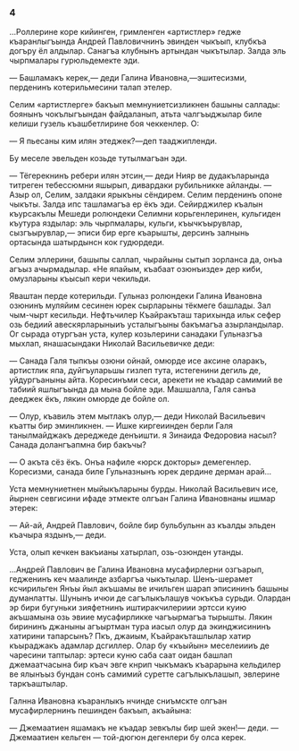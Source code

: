 ### 4

...Роллерине коре кийинген, гримленген «артистлер» гедже къаранлыгъында Андрей Павловичнинъ эвинден чыкъып, клубкъа догъру ёл алдылар.
Санагъа клубнынъ артындан чыкътылар.
Залда эль чырпмалары гурюльдемекте эди.

— Башламакъ керек,— деди Галина Ивановна,—эшитесизми, перденинъ котерильмесини талап этелер.

Селим «артистлерге» бакъып мемнуниетсизликнен башыны саллады: боянынъ чокълыгъындан файдаланып, атьта чалгъыджылар биле келиши гузель къашбетлирине боя чеккенлер.
О:

— Я пьесаны ким илян этеджек?—деп тааджипленди.

Бу меселе эвельден козьде тутылмагъан эди.

— Тёгерекнинъ ребери илян этсин,— деди Нияр ве дудакъларында титреген тебессюмни яшырып, дивардаки рубильникке айланды.
— Азыр ол, Селим, залдаки ярыкъны сёндирем.
Селим перденинъ опоне чыкъты.
Залда ипс ташламагъа ер ёкъ эди.
Сейирджилер къалын къурсакълы Мешеди ролюндеки Селимни корьгенлеринен, кульгиден къутура яздылар: эль чырпмалары, кульги, къычкъырувлар, сызгъырувлар,— эписи бир ерге къарышты, дерсинъ залнынь ортасында шатырдынсн кок гудюрдеди. 

Селим эллерини, башыпы саллап, чырайыны сытып зорланса да, онъа агъыз ачырмадылар.
«Не япайым, къабаат озюнъизде» дер киби, омузларыны къысып кери чекильди.

Яваштан перде котерильди.
Гульназ ролюндеки Галина Ивановна озюнинъ муляйим сесинен юрек сырларыны тёкмеге башлады.
Зал чым-чырт кесильди.
Нефтьчилер Къайракъташ тарихында ильк сефер озь бедиий авескярларыныиъ усталыгъыны бакъмагъа азырландылар.
Ог сырада отургъан уста, кулер козьлерини санадаки Гульназгъа мыхлап, янашасындаки Николай Васильевичке деди:

— Санада Галя тыпкъы озюни ойнай, омюрде исе аксине оларакъ, артистлик япа, дуйгъуларьшы гизлеп тута, истегенини дегиль де, уйдургъаныны айта.
Коресинъми сеси, арекети не къадар самимий ве табиий яшлыгъында да мына бойле эди.
Машшалла, Галя санъа дееджек ёкъ, лякин омюрде де бойле ол.

— Олур, къавиль этем мытлакъ олур,— деди Николай Васильевич къатты бир эминликнен.
— Ишке киргеиинден берли Галя танылмайджакъ дереджеде денъишти.
я Зинаида Федоровиа насыл?
Санада долангъапмна бир бакъчы?

— О акъта сёз ёкъ.
Онъа нафиле «юрск докторы» демегенлер.
Коресизми, санада биле Гульназнынъ юрек дердине дерман арай...

Уста мемнуниетнен мыйыкъларыны бурды.
Николай Васильевич исе, йырнен севгисини ифаде этмекте олгъан Галина Ивановнаны ишмар этерек:

— Ай-ай, Андрей Павлович, бойле бир бульбульнн аз къалды эльден къачыра яздынъ,— деди.

Уста, олып кечкен вакъианы хатырлап, озь-озюнден утанды.

...Андрей Павлович ве Галина Ивановна мусафирлерни озгъарып, гедженинъ кеч маалинде азбаргъа чыкътылар.
Шенъ-шерамет ксчирильген Янъы йыл акъшамы ве ичильген шарап эписининъ башыны думанлатты.
Шунынъ ичюи де сагълыкълашув чокъкъа сурьди.
Олардан эр бири бугуньки зияфетнинъ иштиракчилериии эртсси куию акъшамына озь эвиие мусафирликке чагъырмагъа тырышты.
Лякин бирининъ джаныны агъыртман тура иасыл олур да экинджисининъ хатирини тапарсынъ?
Пкъ, джаиым, Къайракъташлылар хатир къыраджакъ адамлар дсгиллер.
Олар бу «къыйын» меселеиииъ де чаресини таптылар: эртеси куню саба саат оидан башлап джемаатчасына бир къач эвге кнрип чыкъмакъ къарарына кельдилер ве ялынъыз бундан сонъ самимий суретте сагълыкълашып, эвлерине таркъаштылар.

Галнна Ивановна къаранлыкъ нчинде сниъмскте олгъан мусафирлернинъ пешинден бакъып, акъайына:

— Джемаатиен яшамакъ не къадар зевкълы бир шей экен!— деди.
— Джемаатиен кельген — той-дюгюн дегенлери бу олса керек.

